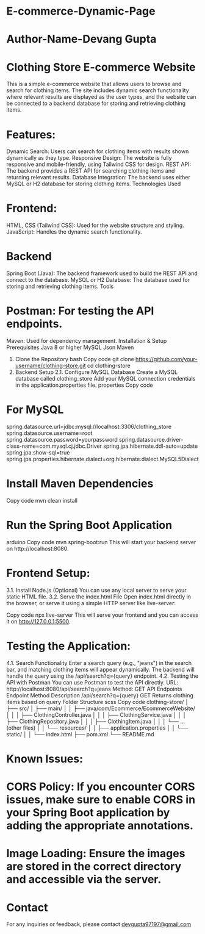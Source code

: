 # E-commerce-Dynamic-Page
# Author-Name-Devang Gupta
# Clothing Store E-commerce Website
This is a simple e-commerce website that allows users to browse and search for clothing items. The site includes dynamic search functionality where relevant results are displayed as the user types, and the website can be connected to a backend database for storing and retrieving clothing items.

# Features:
Dynamic Search: Users can search for clothing items with results shown dynamically as they type.
Responsive Design: The website is fully responsive and mobile-friendly, using Tailwind CSS for design.
REST API: The backend provides a REST API for searching clothing items and returning relevant results.
Database Integration: The backend uses either MySQL or H2 database for storing clothing items.
Technologies Used
# Frontend:
HTML, CSS (Tailwind CSS): Used for the website structure and styling.
JavaScript: Handles the dynamic search functionality.
# Backend
Spring Boot (Java): The backend framework used to build the REST API and connect to the database.
MySQL or H2 Database: The database used for storing and retrieving clothing items.
Tools
# Postman: For testing the API endpoints.
Maven: Used for dependency management.
Installation & Setup
Prerequisites
Java 8 or higher
MySQL
Json
Maven
1. Clone the Repository
bash
Copy code
git clone https://github.com/your-username/clothing-store.git
cd clothing-store
2. Backend Setup
2.1. Configure MySQL Database
Create a MySQL database called clothing_store 
Add your MySQL connection credentials in the application.properties file.
properties
Copy code
# For MySQL
spring.datasource.url=jdbc:mysql://localhost:3306/clothing_store
spring.datasource.username=root
spring.datasource.password=yourpassword
spring.datasource.driver-class-name=com.mysql.cj.jdbc.Driver
spring.jpa.hibernate.ddl-auto=update
spring.jpa.show-sql=true
spring.jpa.properties.hibernate.dialect=org.hibernate.dialect.MySQL5Dialect

# Install Maven Dependencies
Copy code
mvn clean install
# Run the Spring Boot Application
arduino
Copy code
mvn spring-boot:run
This will start your backend server on http://localhost:8080.

# Frontend Setup:
3.1. Install Node.js (Optional)
You can use any local server to serve your static HTML file.
3.2. Serve the index.html File
Open index.html directly in the browser, or serve it using a simple HTTP server like live-server:

Copy code
npx live-server
This will serve your frontend and you can access it on http://127.0.0.1:5500.

# Testing the Application:
4.1. Search Functionality
Enter a search query (e.g., "jeans") in the search bar, and matching clothing items will appear dynamically.
The backend will handle the query using the /api/search?q={query} endpoint.
4.2. Testing the API with Postman
You can use Postman to test the API directly.
URL: http://localhost:8080/api/search?q=jeans
Method: GET
API Endpoints
Endpoint	Method	Description
/api/search?q={query}	GET	Returns clothing items based on query
Folder Structure
scss
Copy code
clothing-store/
│
├── src/
│   ├── main/
│   │   ├── java/com/Ecommerce/EcommerceWebsite/
│   │   │   ├── ClothingController.java
│   │   │   ├── ClothingService.java
│   │   │   ├── ClothingRepository.java
│   │   │   ├── ClothingItem.java
│   │   │   └── ... (other files)
│   │   └── resources/
│   │       ├── application.properties
│   │       └── static/
│   │           └── index.html
├── pom.xml
└── README.md
 # Known Issues:
 # CORS Policy: If you encounter CORS issues, make sure to enable CORS in your Spring Boot application by adding the appropriate annotations.
 # Image Loading: Ensure the images are stored in the correct directory and accessible via the server.
 # Contact
 For any inquiries or feedback, please contact devgupta97197@gmail.com
